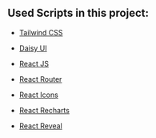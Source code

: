 <!-- # Getting Started with Create React App

This project was bootstrapped with [Create React App](https://github.com/facebook/create-react-app). -->

## Used Scripts in this project:


* [Tailwind CSS](https://tailwindcss.com)
* [Daisy UI](https://daisyui.com/)

* [React JS](https://reactjs.org/)
* [React Router](https://reactrouter.com/)
* [React Icons](https://react-icons.github.io/react-icons/)
* [React Recharts](https://recharts.org/)
* [React Reveal](https://www.react-reveal.com)



